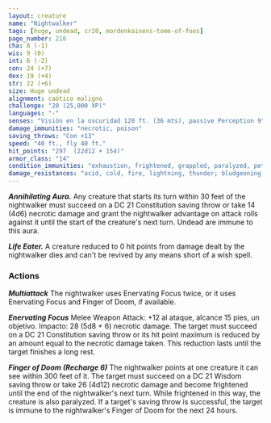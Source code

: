 ```yaml
---
layout: creature
name: "Nightwalker"
tags: [huge, undead, cr20, mordenkainens-tome-of-foes]
page_number: 216
cha: 8 (-1)
wis: 9 (0)
int: 6 (-2)
con: 24 (+7)
dex: 19 (+4)
str: 22 (+6)
size: Huge undead
alignment: caótico maligno
challenge: "20 (25,000 XP)"
languages: "-"
senses: "Visión en la oscuridad 120 ft. (36 mts), passive Perception 9"
damage_immunities: "necrotic, poison"
saving_throws: "Con +13"
speed: "40 ft., fly 40 ft."
hit_points: "297  (22d12 + 154)"
armor_class: "14"
condition_immunities: "exhaustion, frightened, grappled, paralyzed, petrified, poisoned, prone, restrained"
damage_resistances: "acid, cold, fire, lightning, thunder; bludgeoning, piercing, and slashing from nonmagical attacks"
---
```


***Annihilating Aura.*** Any creature that starts its turn within 30 feet of the nightwalker must succeed on a DC 21 Constitution saving throw or take 14 (4d6) necrotic damage and grant the nightwalker advantage on attack rolls against it until the start of the creature's next turn. Undead are immune to this aura.

***Life Eater.*** A creature reduced to 0 hit points from damage dealt by the nightwalker dies and can't be revived by any means short of a wish spell.

### Actions

***Multiattack*** The nightwalker uses Enervating Focus twice, or it uses Enervating Focus and Finger of Doom, if available.

***Enervating Focus*** Melee Weapon Attack: +12 al ataque, alcance 15 pies, un objetivo. Impacto: 28 (5d8 + 6) necrotic damage. The target must succeed on a DC 21 Constitution saving throw or its hit point maximum is reduced by an amount equal to the necrotic damage taken. This reduction lasts until the target finishes a long rest.

***Finger of Doom (Recharge 6)*** The nightwalker points at one creature it can see within 300 feet of it. The target must succeed on a DC 21 Wisdom saving throw or take 26 (4d12) necrotic damage and become frightened until the end of the nightwalker's next turn. While frightened in this way, the creature is also paralyzed. If a target's saving throw is successful, the target is immune to the nightwalker's Finger of Doom for the next 24 hours.